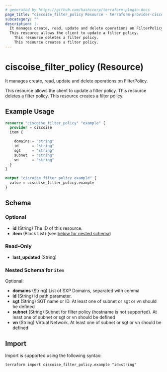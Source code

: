 ```yaml
---
# generated by https://github.com/hashicorp/terraform-plugin-docs
page_title: "ciscoise_filter_policy Resource - terraform-provider-ciscoise"
subcategory: ""
description: |-
  It manages create, read, update and delete operations on FilterPolicy.
  This resource allows the client to update a filter policy.
    This resource deletes a filter policy.
    This resource creates a filter policy.
---
```


# ciscoise_filter_policy (Resource)

It manages create, read, update and delete operations on FilterPolicy.
  
  This resource allows the client to update a filter policy.
  This resource deletes a filter policy.
  This resource creates a filter policy.

## Example Usage

```terraform
resource "ciscoise_filter_policy" "example" {
  provider = ciscoise
  item {

    domains = "string"
    id      = "string"
    sgt     = "string"
    subnet  = "string"
    vn      = "string"
  }
}

output "ciscoise_filter_policy_example" {
  value = ciscoise_filter_policy.example
}
```

<!-- schema generated by tfplugindocs -->
## Schema

### Optional

- **id** (String) The ID of this resource.
- **item** (Block List) (see [below for nested schema](#nestedblock--item))

### Read-Only

- **last_updated** (String)

<a id="nestedblock--item"></a>
### Nested Schema for `item`

Optional:

- **domains** (String) List of SXP Domains, separated with comma
- **id** (String) id path parameter.
- **sgt** (String) SGT name or ID. At least one of subnet or sgt or vn should be defined
- **subnet** (String) Subnet for filter policy (hostname is not supported).
  At least one of subnet or sgt or vn should be defined
- **vn** (String) Virtual Network.
  At least one of subnet or sgt or vn should be defined

## Import

Import is supported using the following syntax:

```shell
terraform import ciscoise_filter_policy.example "id=string"
```
